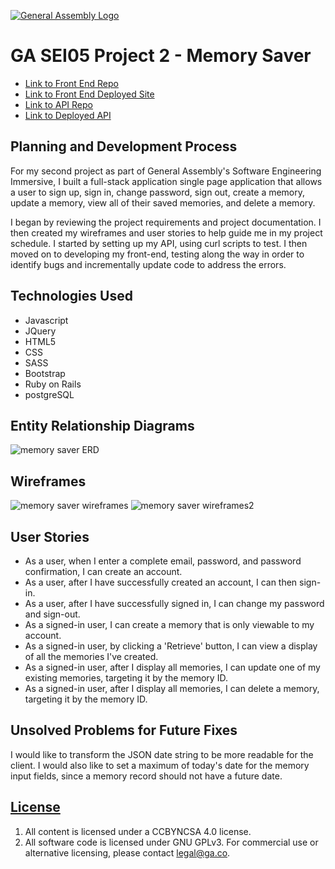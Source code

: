 [![General Assembly Logo](https://camo.githubusercontent.com/1a91b05b8f4d44b5bbfb83abac2b0996d8e26c92/687474703a2f2f692e696d6775722e636f6d2f6b6538555354712e706e67)](https://generalassemb.ly/education/web-development-immersive)

# GA SEI05 Project 2 - Memory Saver

- [Link to Front End Repo](https://github.com/aburkland/project-2-client)
- [Link to Front End Deployed Site](https://aburkland.github.io/project-2-client/)
- [Link to API Repo](https://github.com/aburkland/project_2_api)
- [Link to Deployed API](https://desolate-badlands-44499.herokuapp.com)

## Planning and Development Process
For my second project as part of General Assembly's Software Engineering Immersive,
I built a full-stack application single page application that allows a user to sign up, sign in, change password, sign out, create a memory, update a memory, view all of their saved memories, and delete a memory.

I began by reviewing the project requirements and project documentation. I then
created my wireframes and user stories to help guide me in my project schedule.
I started by setting up my API, using curl scripts to test. I then moved on to
developing my front-end, testing along the way in order to identify bugs and incrementally update code to address the errors.

## Technologies Used
- Javascript
- JQuery
- HTML5
- CSS
- SASS
- Bootstrap
- Ruby on Rails
- postgreSQL

## Entity Relationship Diagrams
![memory saver ERD](https://live.staticflickr.com/65535/48938048816_a215765843_k.jpg "MemorySaver ERD")

## Wireframes
![memory saver wireframes](https://live.staticflickr.com/65535/48938237587_50b6c31828_c.jpg "MemorySaver wireframes")
![memory saver wireframes2](https://live.staticflickr.com/65535/48937505218_40458a0e24_c.jpg "MemorySaver wireframes2")

## User Stories
- As a user, when I enter a complete email, password, and password confirmation, I can create an account.
- As a user, after I have successfully created an account, I can then sign-in.
- As a user, after I have successfully signed in, I can change my password and sign-out.
- As a signed-in user, I can create a memory that is only viewable to my account.
- As a signed-in user, by clicking a 'Retrieve' button, I can view a display of all the memories I've created.
- As a signed-in user, after I display all memories, I can update one of my existing memories, targeting it by the memory ID.
- As a signed-in user, after I display all memories, I can delete a memory, targeting it by the memory ID.

## Unsolved Problems for Future Fixes
I would like to transform the JSON date string to be more readable for the client.
I would also like to set a maximum of today's date for the memory input fields, since a memory record should not have a future date.

## [License](LICENSE)

1. All content is licensed under a CC­BY­NC­SA 4.0 license.
1. All software code is licensed under GNU GPLv3. For commercial use or
    alternative licensing, please contact legal@ga.co.

